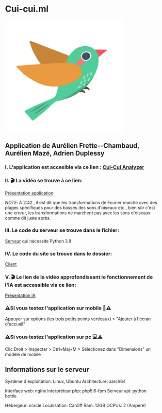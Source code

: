 # Cui-cui.ml


![alt text](https://github.com/Panda-Dreamer/ES-Cui-cui.ml/blob/main/client/resources/logo.svg)



## Application de Aurélien Frette--Chambaud, Aurélien Mazé, Adrien Duplessy

### I. L'application est accesible via ce lien : [Cui-Cui Analyzer](https://cui-cui.ml)


### II. 🎬 La vidéo se trouve à ce lien: 
[Présentation application](https://youtu.be/SdGn9vRxyjI)
[^note]:
  *NOTE*: A 2:42 , il est dit que les transformations de Fourier marche avec des plages spécifiques pour des basses des sons d'oiseaux etc., bien sûr c'est une erreur, les transformations ne marchent pas avec les sons d'oiseaux comme dit juste après.


### III. Le code du serveur se trouve dans le fichier: 
[Serveur](https://github.com/Panda-Dreamer/ES-Cui-cui.ml/tree/main/server) qui nécessite Python 3.8 


### IV. Le code du site se trouve dans le dossier: 
[Client](https://github.com/Panda-Dreamer/ES-Cui-cui.ml/tree/main/client)


### V. 🎬 Le lien de la vidéo approfondissant le fonctionnement de l'IA est accessible via ce lien:
[Présentation IA](https://youtu.be/V0IeZ-uRZok)




### ⚠️**Si vous testez l'application sur mobile 📱**⚠️

Appuyer sur options (les trois petits points verticaux) > "Ajouter à l'écran d'accueil"



### ⚠️**Si vous testez l'application sur pc 💻**⚠️

Clic Droit > Inspecter > Ctrl+Maj+M  > Sélectionez dans "Dimensions" un modèle de mobile



## Informations sur le serveur
Système d'exploitation: Linux, Ubuntu
Architecture: aarch64

Interface web: nginx
Interpréteur php: php5.6-fpm
Serveur api: python bottle

Hébergeur: oracle
Localisation: Cardiff
Ram: 12GB
OCPUs: 2 (Ampere)
